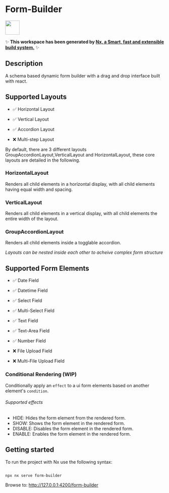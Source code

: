 # Form-Builder

<a  alt="Nx logo"  href="https://nx.dev"  target="_blank"  rel="noreferrer"><img  src="https://raw.githubusercontent.com/nrwl/nx/master/images/nx-logo.png"  width="45"></a>

✨ **This workspace has been generated by [Nx, a Smart, fast and extensible build system.](https://nx.dev)** ✨

## Description

A schema based dynamic form builder with a drag and drop interface built with react.

## Supported Layouts

- :white_check_mark: Horizontal Layout

- :white_check_mark: Vertical Layout

- :white_check_mark: Accordion Layout

- :x: Multi-step Layout

By default, there are 3 different layouts GroupAccordionLayout,VerticalLayout and HorizontalLayout, these core layouts are detailed in the following.

### HorizontalLayout

Renders all child elements in a horizontal display, with all child elements having equal width and spacing.

### VerticalLayout

Renders all child elements in a vertical display, with all child elements the entire width of the layout.

### GroupAccordionLayout

Renders all child elements inside a togglable accordion.

<em>Layouts can be nested inside each other to acheive complex form structure</em>

## Supported Form Elements

- :white_check_mark: Date Field

- :white_check_mark: Datetime Field

- :white_check_mark: Select Field

- :white_check_mark: Multi-Select Field

- :white_check_mark: Text Field

- :white_check_mark: Text-Area Field

- :white_check_mark: Number Field

- :x: File Upload Field

- :x: Multi-File Upload Field

### Conditional Rendering (WIP)

Conditionally apply an `effect` to a ui form elements based on another element's `condition`.

###### Supported effects

- HIDE: Hides the form element from the rendered form.
- SHOW: Shows the form element in the rendered form.
- DISABLE: Disables the form element in the rendered form.
- ENABLE: Enables the form element in the rendered form.

## Getting started

To run the project with Nx use the following syntax:

```

npx nx serve form-builder

```

Browse to: http://127.0.0.1:4200/form-builder
